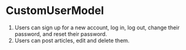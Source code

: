 # CustomUserModel

1. Users can sign up for a new account, log in, log out, change their password, and reset their password.
2. Users can post articles, edit and delete them.
